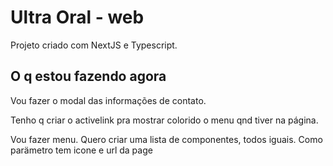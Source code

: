 # Ultra Oral - web

Projeto criado com NextJS e Typescript.

## O q estou fazendo agora

Vou fazer o modal das informações de contato.

Tenho q criar o activelink pra mostrar colorido o menu qnd tiver na página.

Vou fazer menu. Quero criar uma lista de componentes, todos iguais. Como parämetro tem icone e url da page
